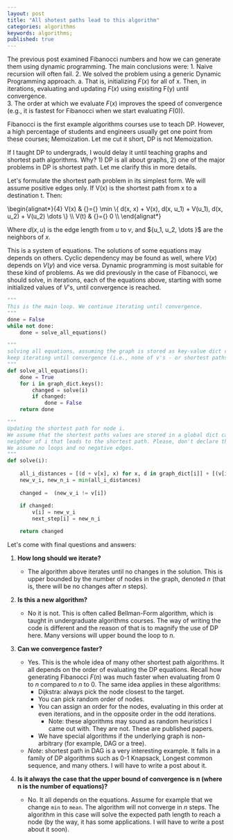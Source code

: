 ```yaml
---
layout: post
title: "All shotest paths lead to this algorithm"
categories: algorithms
keywords: algorithms; 
published: true
---
```


The previous post examined Fibanocci numbers and how we can generate them using dynamic programming. The main conclusions were: 
	1. Naive recursion will often fail. 
	2. We solved the problem using a generic Dynamic Programming approach. 
		a. That is, initializing $F(x)$ for all of x. Then, in iterations, evaluating and updating $F(x)$ using exisiting F(y) until convergence.  
	3. The order at which we evaluate $F(x)$ improves the speed of convergence (e.g., it is fastest for Fibanocci when we start evaluating $F(0)$). 
	
Fibanocci is the first example algorithms courses use to teach DP. However, a high percentage of students and engineers usually get one point from these courses; Memoization. Let me cut it short, DP is not Memoization. 

If I taught DP to undergrads, I would delay it until teaching graphs and shortest path algorithms. Why? 1) DP is all about graphs, 2) one of the major problems in DP is shortest path. Let me clarify this in more details. 

Let's formulate the shortest path problem in its simplest form. We will assume positive edges only. If V(x) is the shortest path from x to a destination t. Then: 
	
<div class="math">
\begin{alignat*}{4}
	V(x) & {}={} \min \{ d(x, x) + V(x), d(x, u_1) + V(u_1),  d(x, u_2) + V(u_2) \dots \}  \\
    V(t) & {}={} 0 \\
\end{alignat*}
</div>
	
Where $d(x,u)$ is the edge length from $u$ to $v$, and $\{u_1, u_2, \dots }$ are the neighbors of $x$. 


This is a system of equations. The solutions of some equations may depends on others. Cyclic dependency may be found as well, where $V(x)$ depends on $V(y)$ and vice versa. Dynamic programming is most suitable for these kind of problems.  As we did previously in the case of Fibanocci, we should solve, in iterations, each of the equations above, starting with some initialized values of $V$'s, until convergence is reached. 

```python
"""
This is the main loop. We continue iterating until convergence. 
"""
done = False 
while not done: 
    done = solve_all_equations()
```


```python 
"""
solving all equations, assuming the graph is stored as key-value dict called graph_dict. 
keep iterating until convergence (i.e., none of v's - or shortest paths - have changed). 
"""
def solve_all_equations():
    done = True 
    for i in graph_dict.keys(): 
        changed = solve(i)
        if changed: 
            done = False 
    return done 

```

```python
"""
Updating the shortest path for node i. 
We assume that the shortest paths values are stored in a global dict called v. The value next_step[i] records the 
neighbor of i that leads to the shortest path. Please, don't declare these dicts as global.
We assume no loops and no negative edges. 
"""
def solve(i): 
    
    all_i_distances = [(d + v[x], x) for x, d in graph_dict[i]] + [(v[i], i)]
    new_v_i, new_n_i = min(all_i_distances)
    
    changed =  (new_v_i != v[i])
   
    if changed:
        v[i] = new_v_i 
        next_step[i] = new_n_i

    return changed 

```


Let's come with final questions and answers: 

1. **How long should we iterate?** 
    - The algorithm above iterates until no changes in the solution. This is upper bounded by the number of nodes in the graph, denoted $n$ (that is, there will be no changes after $n$ steps). 

2. **Is this a new algorithm?** 
    - No it is not. This is often called Bellman-Form algorithm, which is taught in undergraduate algorithms courses. The way of writing the code is different and the reason of that is to magnify the use of DP here. Many versions will upper bound the loop to $n$.  

3. **Can we convergence faster?** 
    - Yes. This is the whole idea of many other shortest path algorithms. It all depends on the order of evaluating the DP equations. Recall how generating Fibanocci $F(n)$ was much faster when evaluating from $0$ to $n$ compared to $n$ to 0.  The same idea applies in these algorithms: 
        - Dijkstra: always pick the node closest to the target. 
        - You can pick random order of nodes. 
        - You can assign an order for the nodes, evaluating in this order at even iterations, and in the opposite order in the odd iterations. 
            - Note: these algorithms may sound as random heuristics I came out with. They are not. These are published papers. 
        - We have special algorithms if the underlying graph is non-arbitrary (for example, DAG or a tree).  
	- *Note*: shortest path in DAG is a very interesting example. It falls in a family of DP algorithms such as 0-1 Knapsack, Longest common sequence, and many others. I will have to write a post about it. 

4. **Is it always the case that the upper bound of convergence is n (where n is the number of equations)?**
    - No. It all depends on the equations. Assume for example that we change `min` to `mean`. The algorithm will not converge in $n$ steps. The algorithm in this case will solve the expected path length to reach a node (by the way, it has some applications. I will have to write a post about it soon). 


 

